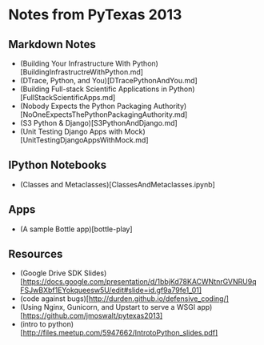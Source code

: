 
# Notes from PyTexas 2013

## Markdown Notes

- (Building Your Infrastructure With Python)[BuildingInfrastructreWithPython.md]
- (DTrace, Python, and You)[DTracePythonAndYou.md]
- (Building Full-stack Scientific Applications in Python)[FullStackScientificApps.md]
- (Nobody Expects the Python Packaging Authority)[NoOneExpectsThePythonPackagingAuthority.md]
- (S3 Python & Django)[S3PythonAndDjango.md]
- (Unit Testing Django Apps with Mock)[UnitTestingDjangoAppsWithMock.md]


## IPython Notebooks

- (Classes and Metaclasses)[ClassesAndMetaclasses.ipynb]


## Apps

- (A sample Bottle app)[bottle-play]

## Resources

- (Google Drive SDK Slides)[https://docs.google.com/presentation/d/1bbjKd78KACWNtnrGVNRU9qFSJwBXbf1EYokqueesw5U/edit#slide=id.gf9a79fe1_01]
- (code against bugs)[http://durden.github.io/defensive_coding/]
- (Using Nginx, Gunicorn, and Upstart to serve a WSGI app)[https://github.com/jmoswalt/pytexas2013]
- (intro to python)[http://files.meetup.com/5947662/IntrotoPython_slides.pdf]
